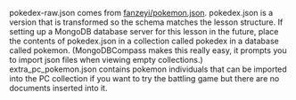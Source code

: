 pokedex-raw.json comes from [fanzeyi/pokemon.json](https://github.com/fanzeyi/pokemon.json). pokedex.json is a version that is transformed so the schema matches the lesson structure. If setting up a MongoDB database server for this lesson in the future, place the contents of pokedex.json in a collection called pokedex in a database called pokemon. (MongoDBCompass makes this really easy, it prompts you to import json files when viewing empty collections.) extra_pc_pokemon.json contains pokemon individuals that can be imported into the PC collection if you want to try the battling game but there are no documents inserted into it.
